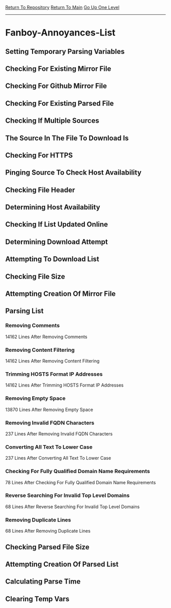 [Return To Repository](https://github.com/deathbybandaid/piholeparser/)
[Return To Main](https://github.com/deathbybandaid/piholeparser/blob/master/RecentRunLogs/Mainlog.md)
[Go Up One Level](https://github.com/deathbybandaid/piholeparser/blob/master/RecentRunLogs/TopLevelScripts/30-Processing-External-Blacklists.md)
____________________________________
# Fanboy-Annoyances-List
## Setting Temporary Parsing Variables
## Checking For Existing Mirror File
## Checking For Github Mirror File
## Checking For Existing Parsed File
## Checking If Multiple Sources
## The Source In The File To Download Is
## Checking For HTTPS
## Pinging Source To Check Host Availability
## Checking File Header
## Determining Host Availability
## Checking If List Updated Online
## Determining Download Attempt
## Attempting To Download List
## Checking File Size
## Attempting Creation Of Mirror File
## Parsing List
### Removing Comments
14162 Lines After Removing Comments
### Removing Content Filtering
14162 Lines After Removing Content Filtering
### Trimming HOSTS Format IP Addresses
14162 Lines After Trimming HOSTS Format IP Addresses
### Removing Empty Space
13870 Lines After Removing Empty Space
### Removing Invalid FQDN Characters
237 Lines After Removing Invalid FQDN Characters
### Converting All Text To Lower Case
237 Lines After Converting All Text To Lower Case
### Checking For Fully Qualified Domain Name Requirements
78 Lines After Checking For Fully Qualified Domain Name Requirements
### Reverse Searching For Invalid Top Level Domains
68 Lines After Reverse Searching For Invalid Top Level Domains
### Removing Duplicate Lines
68 Lines After Removing Duplicate Lines
## Checking Parsed File Size
## Attempting Creation Of Parsed List
## Calculating Parse Time
## Clearing Temp Vars
